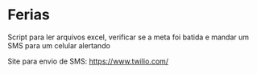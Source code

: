 # Ferias

Script para ler arquivos excel, verificar se a meta foi batida e mandar um SMS para um celular alertando

Site para envio de SMS: https://www.twilio.com/

